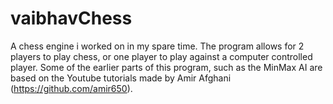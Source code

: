 # vaibhavChess
 
A chess engine i worked on in my spare time. The program allows for 2 players to play chess, or one player to play against a computer controlled player. Some of the earlier parts of this program, such as the MinMax AI are based on the Youtube tutorials made by Amir Afghani (https://github.com/amir650).
